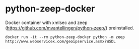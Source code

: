 # python-zeep-docker
Docker container with xmlsec and zeep (https://github.com/mvantellingen/python-zeep/) preinstalled.

`docker run -it --rm python-zeep-docker python -m zeep http://www.webservicex.com/geoipservice.asmx?WSDL`

